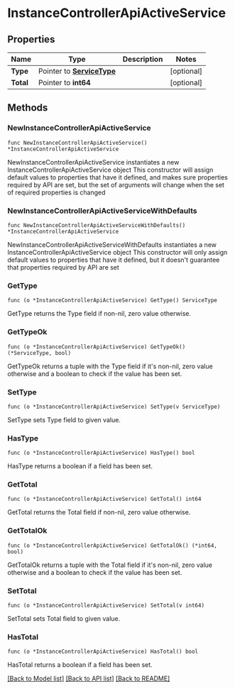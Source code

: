 # InstanceControllerApiActiveService

## Properties

Name | Type | Description | Notes
------------ | ------------- | ------------- | -------------
**Type** | Pointer to [**ServiceType**](ServiceType.md) |  | [optional] 
**Total** | Pointer to **int64** |  | [optional] 

## Methods

### NewInstanceControllerApiActiveService

`func NewInstanceControllerApiActiveService() *InstanceControllerApiActiveService`

NewInstanceControllerApiActiveService instantiates a new InstanceControllerApiActiveService object
This constructor will assign default values to properties that have it defined,
and makes sure properties required by API are set, but the set of arguments
will change when the set of required properties is changed

### NewInstanceControllerApiActiveServiceWithDefaults

`func NewInstanceControllerApiActiveServiceWithDefaults() *InstanceControllerApiActiveService`

NewInstanceControllerApiActiveServiceWithDefaults instantiates a new InstanceControllerApiActiveService object
This constructor will only assign default values to properties that have it defined,
but it doesn't guarantee that properties required by API are set

### GetType

`func (o *InstanceControllerApiActiveService) GetType() ServiceType`

GetType returns the Type field if non-nil, zero value otherwise.

### GetTypeOk

`func (o *InstanceControllerApiActiveService) GetTypeOk() (*ServiceType, bool)`

GetTypeOk returns a tuple with the Type field if it's non-nil, zero value otherwise
and a boolean to check if the value has been set.

### SetType

`func (o *InstanceControllerApiActiveService) SetType(v ServiceType)`

SetType sets Type field to given value.

### HasType

`func (o *InstanceControllerApiActiveService) HasType() bool`

HasType returns a boolean if a field has been set.

### GetTotal

`func (o *InstanceControllerApiActiveService) GetTotal() int64`

GetTotal returns the Total field if non-nil, zero value otherwise.

### GetTotalOk

`func (o *InstanceControllerApiActiveService) GetTotalOk() (*int64, bool)`

GetTotalOk returns a tuple with the Total field if it's non-nil, zero value otherwise
and a boolean to check if the value has been set.

### SetTotal

`func (o *InstanceControllerApiActiveService) SetTotal(v int64)`

SetTotal sets Total field to given value.

### HasTotal

`func (o *InstanceControllerApiActiveService) HasTotal() bool`

HasTotal returns a boolean if a field has been set.


[[Back to Model list]](../README.md#documentation-for-models) [[Back to API list]](../README.md#documentation-for-api-endpoints) [[Back to README]](../README.md)


